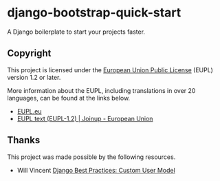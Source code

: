 # django-bootstrap-quick-start

A Django boilerplate to start your projects faster.

## Copyright

This project is licensed under the [European Union Public License](LICENSE) (EUPL) version 1.2 or later.

More information about the EUPL, including translations in over 20 languages, can be found at the links below.

- [EUPL.eu](https://www.eupl.eu/)
- [EUPL text (EUPL-1.2) | Joinup - European Union](https://joinup.ec.europa.eu/collection/eupl/eupl-text-eupl-12)

## Thanks

This project was made possible by the following resources.

- Will Vincent [Django Best Practices: Custom User Model](https://learndjango.com/tutorials/django-custom-user-model)

